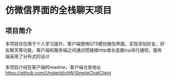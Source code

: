 # 仿微信界面的全栈聊天项目

## 项目简介
本项目仅仅用于个人学习提升。客户端使用QT5模仿微信界面，实现添加好友，好友聊天等功能，客户端和服务端之间通过短链接http或长连接tcp进行通信，服务端采用了分布式的设计

本项目介绍在客户端的readme，客户端仓库地址 https://github.com/UnsterblichW/SimpleChatClient
